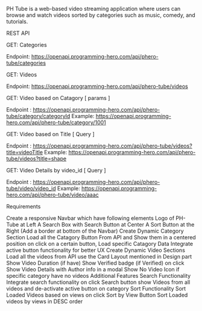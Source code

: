 PH Tube is a web-based video streaming application where users can browse and watch videos sorted by categories such as music, comedy, and tutorials.

REST API

GET: Categories

Endpoint: https://openapi.programming-hero.com/api/phero-tube/categories

GET: Videos

Endpoint: https://openapi.programming-hero.com/api/phero-tube/videos

GET: Video based on Catagory [ params ]

Endpoint : https://openapi.programming-hero.com/api/phero-tube/category/categoryId
Example: https://openapi.programming-hero.com/api/phero-tube/category/1001

GET: Video based on Title [ Query ]

Endpoint : https://openapi.programming-hero.com/api/phero-tube/videos?title=videoTitle
Example: https://openapi.programming-hero.com/api/phero-tube/videos?title=shape

GET: Video Details by video_id [ Query ]

Endpoint : https://openapi.programming-hero.com/api/phero-tube/video/video_id
Example: https://openapi.programming-hero.com/api/phero-tube/video/aaac

Requirements

Create a responsive Navbar which have following elements
Logo of PH-Tube at Left
A Search Box with Search Button at Center
A Sort Button at the Right
(Add a border at bottom of the Navbar)
Create Dynamic Category Section
Load all the Catagory Button From API and Show them in a centered position
on click on a certain button, Load specific Catagory Data
Integrate active button functionality for better UX
Create Dynamic Video Sections
Load all the videos from API
use the Card Layout mentioned in Design part
Show Video Duration (if have)
Show Verified badge (if Verified)
on click Show Video Details with Author info in a modal
Show No Video Icon if specific category have no videos
Additional Features
Search Functionality
Integrate search functionality
on click Search button show Videos from all videos and de-activate active button on category
Sort Functionality
Sort Loaded Videos based on views
on click Sort by View Button Sort Loaded videos by views in DESC order


